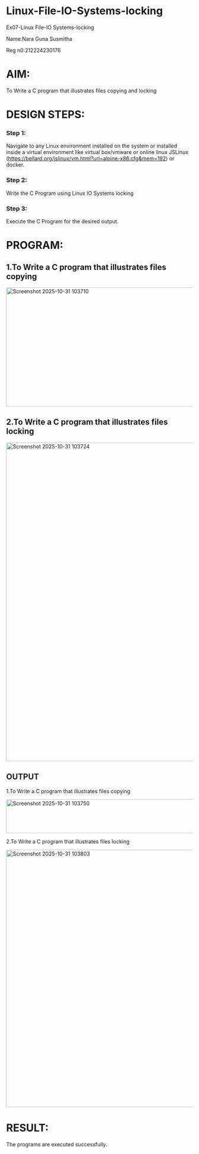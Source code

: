 # Linux-File-IO-Systems-locking
Ex07-Linux File-IO Systems-locking

Name:Nara Guna Susmitha

Reg n0:212224230176

# AIM:
To Write a C program that illustrates files copying and locking

# DESIGN STEPS:

### Step 1:

Navigate to any Linux environment installed on the system or installed inside a virtual environment like virtual box/vmware or online linux JSLinux (https://bellard.org/jslinux/vm.html?url=alpine-x86.cfg&mem=192) or docker.

### Step 2:

Write the C Program using Linux IO Systems locking

### Step 3:

Execute the C Program for the desired output. 

# PROGRAM:

## 1.To Write a C program that illustrates files copying 

<img width="932" height="322" alt="Screenshot 2025-10-31 103710" src="https://github.com/user-attachments/assets/c0638236-8bee-41ba-a4c0-800beed3cae7" />


## 2.To Write a C program that illustrates files locking

<img width="935" height="861" alt="Screenshot 2025-10-31 103724" src="https://github.com/user-attachments/assets/747a7cb9-751f-4c22-8e31-5d997965c01e" />



## OUTPUT

1.To Write a C program that illustrates files copying

<img width="901" height="91" alt="Screenshot 2025-10-31 103750" src="https://github.com/user-attachments/assets/f5f16bdb-b38c-420c-b6e6-5ca98dc1562d" />

2.To Write a C program that illustrates files locking

<img width="909" height="695" alt="Screenshot 2025-10-31 103803" src="https://github.com/user-attachments/assets/ef323219-202f-423f-8603-a9e7823c5588" />



# RESULT:
The programs are executed successfully.
